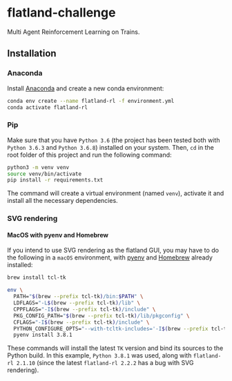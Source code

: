 # flatland-challenge

Multi Agent Reinforcement Learning on Trains.

## Installation

### Anaconda

Install [Anaconda](https://www.anaconda.com/distribution/) and create a new conda environment:

```bash
conda env create --name flatland-rl -f environment.yml
conda activate flatland-rl
```

### Pip

Make sure that you have `Python 3.6` (the project has been tested both with `Python 3.6.3` and `Python 3.6.8`) installed on your system. Then, `cd` in the root folder of this project and run the following command:

```bash
python3 -m venv venv
source venv/bin/activate
pip install -r requirements.txt
```

The command will create a virtual environment (named `venv`), activate it and install all the necessary dependencies.

### SVG rendering

#### MacOS with pyenv and Homebrew

If you intend to use SVG rendering as the flatland GUI, you may have to do the following in a `macOS` environment, with [pyenv](https://github.com/pyenv/pyenv) and [Homebrew](https://brew.sh/index_it) already installed:

```bash
brew install tcl-tk
```

```bash
env \
  PATH="$(brew --prefix tcl-tk)/bin:$PATH" \
  LDFLAGS="-L$(brew --prefix tcl-tk)/lib" \
  CPPFLAGS="-I$(brew --prefix tcl-tk)/include" \
  PKG_CONFIG_PATH="$(brew --prefix tcl-tk)/lib/pkgconfig" \
  CFLAGS="-I$(brew --prefix tcl-tk)/include" \
  PYTHON_CONFIGURE_OPTS="--with-tcltk-includes='-I$(brew --prefix tcl-tk)/include' --with-tcltk-libs='-L$(brew --prefix tcl-tk)/lib -ltcl8.6 -ltk8.6'" \
  pyenv install 3.8.1
```

These commands will install the latest `TK` version and bind its sources to the Python build. In this example, `Python 3.8.1` was used, along with `flatland-rl 2.1.10` (since the latest `flatland-rl 2.2.2` has a bug with SVG rendering).
